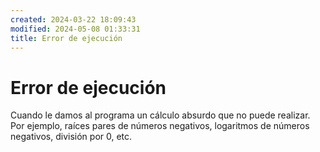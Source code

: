 ```yaml
---
created: 2024-03-22 18:09:43
modified: 2024-05-08 01:33:31
title: Error de ejecución
---
```


# Error de ejecución

Cuando le damos al programa un cálculo absurdo que no puede realizar. Por ejemplo, raíces pares de números negativos, logaritmos de números negativos, división por 0, etc.
